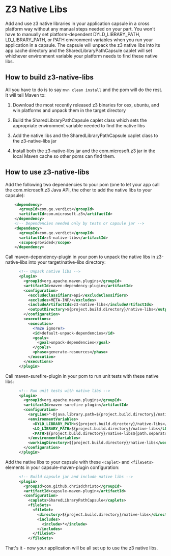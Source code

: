 # Z3 Native Libs

Add and use z3 native libraries in your application capsule in a cross
platform way without any manual steps needed on your part.  You won't
have to manually set platform-dependent DYLD\_LIBRARY\_PATH,
LD\_LIBRARY\_PATH, or PATH environment variables when you run your
application in a capsule.  The capsule will unpack the z3 native libs
into its app cache directory and the SharedLibraryPathCapsule caplet
will set whichever environment variable your platform needs to find
these native libs.

## How to build z3-native-libs

All you have to do is to say `mvn clean install` and the pom will do
the rest.  It will tell Maven to:

1. Download the most recently released z3 binaries for osx, ubuntu,
   and win platforms and unpack them in the target directory

2. Build the SharedLibraryPathCapsule caplet class which sets the
   appropriate environment variable needed to find the native libs

3. Add the native libs and the SharedLibraryPathCapsule caplet class
   to the z3-native-libs jar

4. Install both the z3-native-libs jar and the com.microsoft.z3 jar in
   the local Maven cache so other poms can find them.

## How to use z3-native-libs

Add the following two dependencies to your pom (one to let your app
call the com.microsoft.z3 Java API, the other to add the native libs
to your capsule):

```xml
    <dependency>
      <groupId>com.ge.verdict</groupId>
      <artifactId>com.microsoft.z3</artifactId>
    </dependency>
    <!-- Dependencies needed only by tests or capsule jar -->
    <dependency>
      <groupId>com.ge.verdict</groupId>
      <artifactId>z3-native-libs</artifactId>
      <scope>provided</scope>
    </dependency>
```

Call maven-dependency-plugin in your pom to unpack the native libs in
z3-native-libs into your target/native-libs directory:

```xml
      <!-- Unpack native libs -->
      <plugin>
        <groupId>org.apache.maven.plugins</groupId>
        <artifactId>maven-dependency-plugin</artifactId>
        <configuration>
          <excludeClassifiers>api</excludeClassifiers>
          <excludes>META-INF/</excludes>
          <includeArtifactIds>z3-native-libs</includeArtifactIds>
          <outputDirectory>${project.build.directory}/native-libs</outputDirectory>
        </configuration>
        <executions>
          <execution>
            <?m2e ignore?>
            <id>default-unpack-dependencies</id>
            <goals>
              <goal>unpack-dependencies</goal>
            </goals>
            <phase>generate-resources</phase>
          </execution>
        </executions>
      </plugin>
```

Call maven-surefire-plugin in your pom to run unit tests with these
native libs:

```xml
      <!-- Run unit tests with native libs -->
      <plugin>
        <groupId>org.apache.maven.plugins</groupId>
        <artifactId>maven-surefire-plugin</artifactId>
        <configuration>
          <argLine>"-Djava.library.path=${project.build.directory}/native-libs"</argLine>
          <environmentVariables>
            <DYLD_LIBRARY_PATH>${project.build.directory}/native-libs</DYLD_LIBRARY_PATH>
            <LD_LIBRARY_PATH>${project.build.directory}/native-libs</LD_LIBRARY_PATH>
            <PATH>${project.build.directory}/native-libs${path.separator}${env.PATH}</PATH>
          </environmentVariables>
          <workingDirectory>${project.build.directory}/native-libs</workingDirectory>
        </configuration>
      </plugin>
```

Add the native libs to your capsule with these `<caplet>` and
`<fileSets>` elements in your capsule-maven-plugin configuration:

```xml
      <!-- Build capsule jar and include native libs -->
      <plugin>
        <groupId>com.github.chrisdchristo</groupId>
        <artifactId>capsule-maven-plugin</artifactId>
        <configuration>
          <caplets>SharedLibraryPathCapsule</caplets>
          <fileSets>
            <fileSet>
              <directory>${project.build.directory}/native-libs</directory>
              <includes>
                <include>*</include>
              </includes>
            </fileSet>
          </fileSets>
```

That's it - now your application will be all set up to use the z3
native libs.
